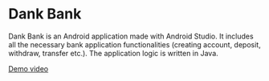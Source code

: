 # Dank Bank
Dank Bank is an Android application made with Android Studio. It includes all the necessary bank
application functionalities (creating account, deposit, withdraw, transfer etc.). The application
logic is written in Java.

[Demo video](https://www.youtube.com/watch?v=-cL6ORpsbNM)
